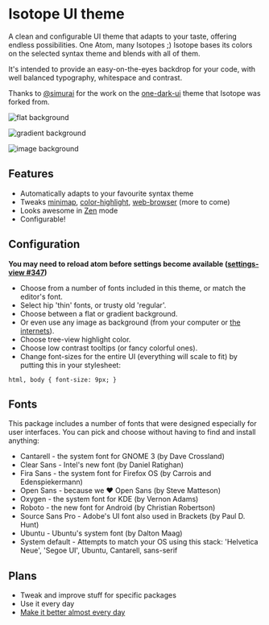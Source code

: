 # Isotope UI theme

A clean and configurable UI theme that adapts to your taste, offering endless possibilities. One Atom, many Isotopes ;) Isotope bases its colors on the selected syntax theme and blends with all of them.

It's intended to provide an easy-on-the-eyes backdrop for your code, with well balanced typography, whitespace and contrast.

Thanks to [@simurai](https://github.com/simurai) for the work on the [one-dark-ui](https://github.com/atom/one-dark-ui) theme that Isotope was forked from.

![flat background](https://github.com/braver/isotope-ui/raw/master/resources/images/flat.png)

![gradient background](https://github.com/braver/isotope-ui/raw/master/resources/images/gradient.png)

![image background](https://github.com/braver/isotope-ui/raw/master/resources/images/image.png)

## Features

- Automatically adapts to your favourite syntax theme
- Tweaks [minimap](https://atom.io/packages/minimap), [color-highlight](https://atom.io/packages/atom-color-highlight), [web-browser](https://atom.io/packages/web-browser) (more to come)
- Looks awesome in [Zen](https://atom.io/packages/Zen) mode
- Configurable!


## Configuration

**You may need to reload atom before settings become available ([settings-view #347](https://github.com/atom/settings-view/issues/347))**

- Choose from a number of fonts included in this theme, or match the editor's font.
- Select hip 'thin' fonts, or trusty old 'regular'.
- Choose between a flat or gradient background.
- Or even use any image as background (from your computer or [the internets](http://hubblesite.org)).
- Choose tree-view highlight color.
- Choose low contrast tooltips (or fancy colorful ones).
- Change font-sizes for the entire UI (everything will scale to fit) by putting this in your stylesheet:

```
html, body { font-size: 9px; }
```


## Fonts

This package includes a number of fonts that were designed especially for user interfaces. You can pick and choose without having to find and install anything:

- Cantarell - the system font for GNOME 3 (by Dave Crossland)
- Clear Sans - Intel's new font (by Daniel Ratighan)
- Fira Sans - the system font for Firefox OS (by Carrois and Edenspiekermann)
- Open Sans - because we ♥ Open Sans (by Steve Matteson)
- Oxygen - the system font for KDE (by Vernon Adams)
- Roboto - the new font for Android (by Christian Robertson)
- Source Sans Pro - Adobe's UI font also used in Brackets (by Paul D. Hunt)
- Ubuntu - Ubuntu's system font (by Dalton Maag)
- System default - Attempts to match your OS using this stack: 'Helvetica Neue', 'Segoe UI', Ubuntu, Cantarell, sans-serif


## Plans

- Tweak and improve stuff for specific packages
- Use it every day
- [Make it better almost every day](https://github.com/braver/isotope-ui/issues/2)
